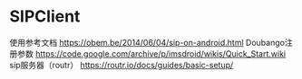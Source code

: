 # SIPClient
使用参考文档
https://obem.be/2014/06/04/sip-on-android.html
Doubango注册参数
https://code.google.com/archive/p/imsdroid/wikis/Quick_Start.wiki
sip服务器（routr）
https://routr.io/docs/guides/basic-setup/

